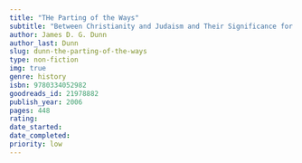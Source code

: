 ```yaml
---
title: "THe Parting of the Ways"
subtitle: "Between Christianity and Judaism and Their Significance for the Character of Christianity"
author: James D. G. Dunn
author_last: Dunn
slug: dunn-the-parting-of-the-ways
type: non-fiction
img: true
genre: history
isbn: 9780334052982
goodreads_id: 21978882
publish_year: 2006
pages: 448
rating: 
date_started:
date_completed:
priority: low
---
```

